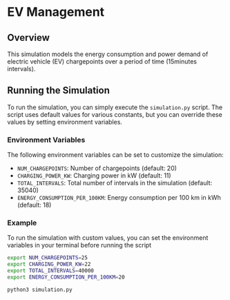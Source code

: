 # EV Management

## Overview

This simulation models the energy consumption and power demand of electric vehicle (EV) chargepoints over a period of time (15minutes intervals).

## Running the Simulation

To run the simulation, you can simply execute the `simulation.py` script. The script uses default values for various constants, but you can override these values by setting environment variables.

### Environment Variables

The following environment variables can be set to customize the simulation:

- `NUM_CHARGEPOINTS`: Number of chargepoints (default: 20)
- `CHARGING_POWER_KW`: Charging power in kW (default: 11)
- `TOTAL_INTERVALS`: Total number of intervals in the simulation (default: 35040)
- `ENERGY_CONSUMPTION_PER_100KM`: Energy consumption per 100 km in kWh (default: 18)

### Example

To run the simulation with custom values, you can set the environment variables in your terminal before running the script

```sh
export NUM_CHARGEPOINTS=25
export CHARGING_POWER_KW=22
export TOTAL_INTERVALS=40000
export ENERGY_CONSUMPTION_PER_100KM=20

python3 simulation.py

